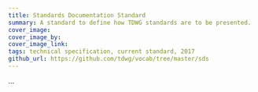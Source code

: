 ```yaml
---
title: Standards Documentation Standard
summary: A standard to define how TDWG standards are to be presented.
cover_image: 
cover_image_by: 
cover_image_link: 
tags: technical specification, current standard, 2017
github_url: https://github.com/tdwg/vocab/tree/master/sds
---
```


...

